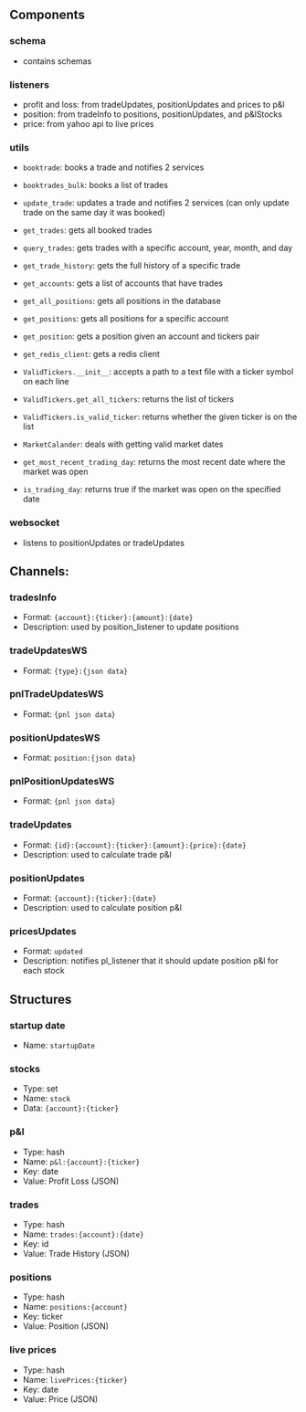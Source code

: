 ## Components

### schema
- contains schemas

### listeners
- profit and loss: from tradeUpdates, positionUpdates and prices to p&l
- position: from tradeInfo to positions, positionUpdates, and p&lStocks
- price: from yahoo api to live prices

### utils
- `booktrade`: books a trade and notifies 2 services
- `booktrades_bulk`: books a list of trades
- `update_trade`: updates a trade and notifies 2 services (can only update trade on the same day it was booked)
- `get_trades`: gets all booked trades
- `query_trades`: gets trades with a specific account, year, month, and day
- `get_trade_history`: gets the full history of a specific trade
- `get_accounts`: gets a list of accounts that have trades

- `get_all_positions`: gets all positions in the database
- `get_positions`: gets all positions for a specific account
- `get_position`: gets a position given an account and tickers pair

- `get_redis_client`: gets a redis client

- `ValidTickers.__init__`: accepts a path to a text file with a ticker symbol on each line
- `ValidTickers.get_all_tickers`: returns the list of tickers
- `ValidTickers.is_valid_ticker`: returns whether the given ticker is on the list

- `MarketCalander`: deals with getting valid market dates
- `get_most_recent_trading_day`: returns the most recent date where the market was open
- `is_trading_day`: returns true if the market was open on the specified date

### websocket
- listens to positionUpdates or tradeUpdates

## Channels:

### tradesInfo
- Format: `{account}:{ticker}:{amount}:{date}`
- Description: used by position_listener to update positions

### tradeUpdatesWS
- Format: `{type}:{json data}`

### pnlTradeUpdatesWS
- Format: `{pnl json data}`

### positionUpdatesWS
- Format: `position:{json data}`

### pnlPositionUpdatesWS
- Format: `{pnl json data}`

### tradeUpdates
- Format: `{id}:{account}:{ticker}:{amount}:{price}:{date}`
- Description: used to calculate trade p&l

### positionUpdates
- Format: `{account}:{ticker}:{date}`
- Description: used to calculate position p&l

### pricesUpdates
- Format: `updated`
- Description: notifies pl_listener that it should update position p&l for each stock

## Structures

### startup date
- Name: `startupDate`

### stocks
- Type: set
- Name: `stock`
- Data: `{account}:{ticker}`

### p&l
- Type: hash
- Name: `p&l:{account}:{ticker}`
- Key: date
- Value: Profit Loss (JSON)

### trades
- Type: hash
- Name: `trades:{account}:{date}`
- Key: id
- Value: Trade History (JSON)

### positions
- Type: hash
- Name: `positions:{account}`
- Key: ticker
- Value: Position (JSON)

### live prices
- Type: hash
- Name: `livePrices:{ticker}`
- Key: date
- Value: Price (JSON)
